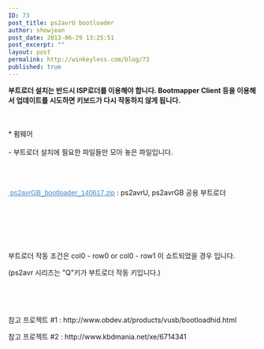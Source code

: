 ```yaml
---
ID: 73
post_title: ps2avrU bootloader
author: showjean
post_date: 2013-06-29 13:25:51
post_excerpt: ""
layout: post
permalink: http://winkeyless.com/blog/73
published: true
---
```

<b>부트로더 설치는 반드시 ISP로더를 이용해야 합니다. Bootmapper Client 등을 이용해서 업데이트를 시도하면 키보드가 다시 작동하지 않게 됩니다.</b><div><br /></div><div><br /></div><div>* 펌웨어</div><div><br /></div><div>- 부트로더 설치에 필요한 파일들만 모아 놓은 파일입니다.</div><div><br /></div><div><p style="text-align: left;"></p><p><br /></p><p style="text-align: left;"><a href="http://blog.winkeyless.kr/attachment/cfile6.uf.240E9B4653A72D11378D37.zip" style="box-sizing: border-box; color: rgb(66, 139, 202); font-family: '맑은 고딕', 'Malgun Gothic', 나눔고딕, NanumGothic, 돋움, dotum, 'Georgia Pro', Arial; font-size: 14px; line-height: 20px;"><img src="http://i1.daumcdn.net/cfs.tistory/resource/3695/blog/image/extension/zip.gif" alt="" style="box-sizing: border-box; border: 0px; vertical-align: middle; max-width: 100%; height: auto;">&nbsp;ps2avrGB_bootloader_140617.zip</a>&nbsp;: ps2avrU, ps2avrGB 공용 부트로더</p></div><div><br /></div><div>
<p></p>
<p></p>
<p style="text-align: center;"><br /></p>
<p><br /></p>
<p>부트로더 작동 조건은 col0 - row0 or col0 - row1 이 쇼트되었을 경우 입니다.&nbsp;</p>
<p>(ps2avr 시리즈는 "Q"키가 부트로더 작동 키입니다.)</p>
<p><br /></p>
<p><br /></p>
<p>참고 프로젝트 #1 :&nbsp;http://www.obdev.at/products/vusb/bootloadhid.html</p>
<p>참고 프로젝트 #2 : http://www.kbdmania.net/xe/6714341</p>
<p><br /></p></div><p><br /></p>